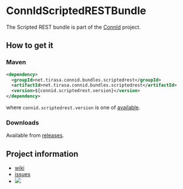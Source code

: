 ConnIdScriptedRESTBundle
==============

The Scripted REST bundle is part of the [ConnId](http://connid.tirasa.net) project.

## How to get it

### Maven

```XML
<dependency>
  <groupId>net.tirasa.connid.bundles.scriptedrest</groupId>
  <artifactId>net.tirasa.connid.bundles.scriptedrest</artifactId>
  <version>${connid.scriptedrest.version}</version>
</dependency>
```

where `connid.scriptedrest.version` is one of [available](http://repo1.maven.org/maven2/net/tirasa/connid/bundles/soap/net.tirasa.connid.bundles.scriptedrest/).

### Downloads

Available from [releases](https://github.com/Tirasa/ConnIdScriptedRESTBundle/releases).

## Project information

 * [wiki](https://connid.atlassian.net/wiki/display/BASE/ScriptedREST)
 * [issues](https://connid.atlassian.net/browse/REST)
 * <a href="https://travis-ci.org/Tirasa/ConnIdScriptedRESTBundle"><img src="https://api.travis-ci.org/Tirasa/ConnIdScriptedRESTBundle.png"/></a>
